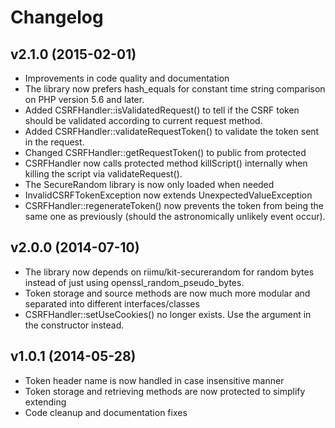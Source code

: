 # Changelog #

## v2.1.0 (2015-02-01) ##

  * Improvements in code quality and documentation
  * The library now prefers hash_equals for constant time string comparison on
    PHP version 5.6 and later.
  * Added CSRFHandler::isValidatedRequest() to tell if the CSRF token should
    be validated according to current request method.
  * Added CSRFHandler::validateRequestToken() to validate the token sent in the
    request.
  * Changed CSRFHandler::getRequestToken() to public from protected
  * CSRFHandler now calls protected method killScript() internally when killing
    the script via validateRequest().
  * The SecureRandom library is now only loaded when needed
  * InvalidCSRFTokenException now extends UnexpectedValueException
  * CSRFHandler::regenerateToken() now prevents the token from being the same
    one as previously (should the astronomically unlikely event occur).

## v2.0.0 (2014-07-10) ##

  * The library now depends on riimu/kit-securerandom for random bytes instead
    of just using openssl_random_pseudo_bytes.
  * Token storage and source methods are now much more modular and separated
    into different interfaces/classes
  * CSRFHandler::setUseCookies() no longer exists. Use the argument in the
    constructor instead.

## v1.0.1 (2014-05-28) ##

  * Token header name is now handled in case insensitive manner
  * Token storage and retrieving methods are now protected to simplify extending
  * Code cleanup and documentation fixes
